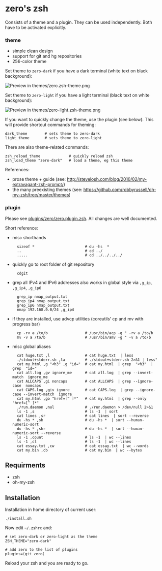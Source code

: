 # zero's zsh

Consists of a theme and a plugin. They can be used independently. Both have to be activated explicitly.

### theme

* simple clean design
* support for git and hg repositories
* 256-color theme

Set theme to `zero-dark` if you have a dark terminal (white text on black background):

![Preview in themes/zero.zsh-theme.png](https://raw.github.com/arlimus/zero.zsh/master/themes/zero-dark.zsh-theme.png)

Set theme to `zero-light` if you have a light terminal (black text on white background):

![Preview in themes/zero-light.zsh-theme.png](https://raw.github.com/arlimus/zero.zsh/master/themes/zero-light.zsh-theme.png)

If you want to quickly change the theme, use the plugin (see below). This will provide shortcut commands for theming:

    dark_theme        # sets theme to zero-dark
    light_theme       # sets theme to zero-light

There are also theme-related commands:

    zsh_reload_theme             # quickly reload zsh
    zsh_load_theme "zero-dark"   # load a theme, eg this theme

References:

* prose theme + guide (see: http://stevelosh.com/blog/2010/02/my-extravagant-zsh-prompt/)
* the many preexisting themes (see: https://github.com/robbyrussell/oh-my-zsh/tree/master/themes)

### plugin

Please see [plugins/zero/zero.plugin.zsh](zero.zsh/blob/master/plugins/zero/zero.plugin.zsh). All changes are well documented.

Short reference:


* misc shorthands

        sizeof *                       # du -hs  *
        ..                             # cd ../
        .....                          # cd ../../../../

* quickly go to root folder of git repository

        cdgit

* grep all IPv4 and IPv6 addresses also works in global style via `,g_ip`, `,g_ip4`, `,g_ip6`

        grep_ip nmap_output.txt
        grep_ip4 nmap_output.txt
        grep_ip6 nmap_output.txt
        nmap 192.168.0.0/24 ,g_ip4

* if they are installed, use advcp utilities (coreutils' cp and mv with progress bar)

        cp -rv a /to/b                 # /usr/bin/acp -g " -rv a /to/b
        mv -v a /to/b                  # /usr/bin/amv -g " -v a /to/b

* misc global aliases

        cat huge.txt ,l                # cat huge.txt  | less
        ./stdout+stderr.sh ,la         # ./stdout+stderr.sh 2>&1 | less"
        cat my.html ,g "<h3" ,g "id="  # cat my.html  | grep  "<h3"  | grep  "id="
        cat all.log ,gv ignore_me      # cat all.log  | grep --invert-match  ignore_me
        cat ALLCAPS ,gi noncaps        # cat ALLCAPS  | grep --ignore-case  noncaps
        cat CAPS.log ,giv ignore       # cat CAPS.log  | grep --ignore-case --invert-match  ignore
        cat my.html ,go "href=[^ ]*"   # cat my.html  | grep --only  "href=[^ ]*"
        ./run.daemon ,nul              # ./run.daemon > /dev/null 2>&1
        ls -1 ,s                       # ls -1  | sort
        cat lines ,sr                  # cat lines  | sort --reverse
        du -hs * ,sh                   # du -hs *  | sort --human-numeric-sort
        du -hs * ,shr                  # du -hs *  | sort --human-numeric-sort --reverse
        ls -1 ,count                   # ls -1  | wc --lines
        ls -1 ,cl                      # ls -1  | wc --lines
        cat essay.txt ,cw              # cat essay.txt  | wc --words
        cat my.bin ,cb                 # cat my.bin  | wc --bytes


## Requirments

* zsh
* oh-my-zsh

## Installation

Installation in home directory of current user:

    ./install.sh

Now edit `~/.zshrc` and:

    # set zero-dark or zero-light as the theme
    ZSH_THEME="zero-dark"

    # add zero to the list of plugins
    plugins=(git zero)

Reload your zsh and you are ready to go.
